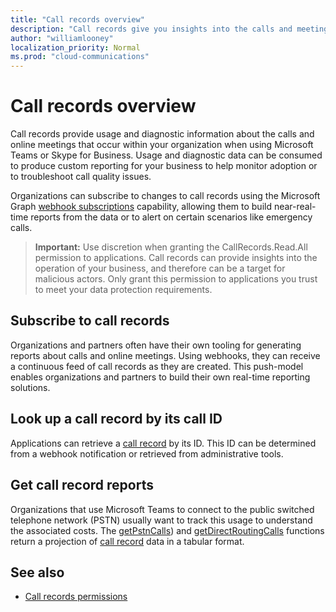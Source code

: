 ```yaml
---
title: "Call records overview"
description: "Call records give you insights into the calls and meetings that occur within your organization."
author: "williamlooney"
localization_priority: Normal
ms.prod: "cloud-communications"
---
```


# Call records overview

Call records provide usage and diagnostic information about the calls and online meetings that occur within your organization when using Microsoft Teams or Skype for Business. Usage and diagnostic data can be consumed to produce custom reporting for your business to help monitor adoption or to troubleshoot call quality issues.

Organizations can subscribe to changes to call records using the Microsoft Graph [webhook subscriptions](/graph/api/resources/webhooks?view=graph-rest-1.0) capability, allowing them to build near-real-time reports from the data or to alert on certain scenarios like emergency calls.

> **Important:** Use discretion when granting the CallRecords.Read.All permission to applications. Call records can provide insights into the operation of your business, and therefore can be a target for malicious actors. Only grant this permission to applications you trust to meet your data protection requirements.

## Subscribe to call records

Organizations and partners often have their own tooling for generating reports about calls and online meetings. Using webhooks, they can receive a continuous feed of call records as they are created. This push-model enables organizations and partners to build their own real-time reporting solutions.

## Look up a call record by its call ID

Applications can retrieve a [call record](/graph/api/resources/callrecords-callrecord?view=graph-rest-1.0) by its ID. This ID can be determined from a webhook notification or retrieved from administrative tools.

## Get call record reports

Organizations that use Microsoft Teams to connect to the public switched telephone network (PSTN) usually want to track this usage to understand the associated costs. The [getPstnCalls](/graph/api/callrecords-callrecord-getpstncalls)) and [getDirectRoutingCalls](/graph/api/callrecords-callrecord-getdirectroutingcalls) functions return a projection of [call record](/graph/api/resources/callrecords-callrecord) data in a tabular format.

## See also

- [Call records permissions](./permissions-reference.md#call-records-permissions)